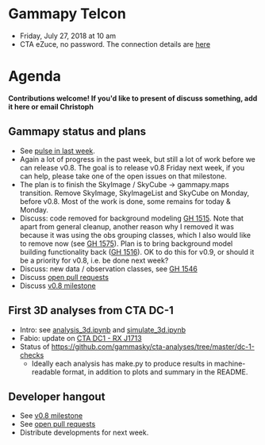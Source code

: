 # Gammapy Telcon

* Friday, July 27, 2018 at 10 am
* CTA eZuce, no password.  The connection details are [here](ezuce.txt)

# Agenda

**Contributions welcome! If you'd like to present of discuss something, add it here or email Christoph**

## Gammapy status and plans

* See [pulse in last week](https://github.com/gammapy/gammapy/pulse/weekly).
* Again a lot of progress in the past week, but still a lot of work before we can release v0.8.
  The goal is to release v0.8 Friday next week, if you can help, please take one of the open issues on that milestone.
* The plan is to finish the SkyImage / SkyCube -> gammapy.maps transition.
  Remove SkyImage, SkyImageList and SkyCube on Monday, before v0.8.
  Most of the work is done, some remains for today & Monday.
* Discuss: code removed for background modeling [GH 1515](https://github.com/gammapy/gammapy/pull/1515).
  Note that apart from general cleanup, another reason why I removed it was because it was using the obs grouping classes, which I also would like to remove now (see [GH 1575](https://github.com/gammapy/gammapy/pull/1575)).
  Plan is to bring background model building functionality back ([GH 1516](https://github.com/gammapy/gammapy/pull/1515)). OK to do this for v0.9, or should it be a priority for v0.8, i.e. be done next week?
* Discuss: new data / observation classes, see [GH 1546](https://github.com/gammapy/gammapy/pull/1546)
* Discuss [open pull requests](https://github.com/gammapy/gammapy/pulls)
* Discuss [v0.8 milestone](https://github.com/gammapy/gammapy/milestone/11)


## First 3D analyses from CTA DC-1

* Intro: see [analysis_3d.ipynb](https://github.com/gammapy/gammapy-extra/blob/master/notebooks/analysis_3d.ipynb) and [simulate_3d.ipynb](https://github.com/gammapy/gammapy-extra/blob/master/notebooks/simulate_3d.ipynb)
* Fabio: update on [CTA DC1 - RX J1713](https://github.com/gammasky/cta-analyses/tree/master/dc-1-checks/rx_j1713)
* Status of https://github.com/gammasky/cta-analyses/tree/master/dc-1-checks
  * Ideally each analysis has make.py to produce results in machine-readable format,
  in addition to plots and summary in the README.

## Developer hangout

* See [v0.8 milestone](https://github.com/gammapy/gammapy/milestone/11)
* See [open pull requests](https://github.com/gammapy/gammapy/pulls)
* Distribute developments for next week.
